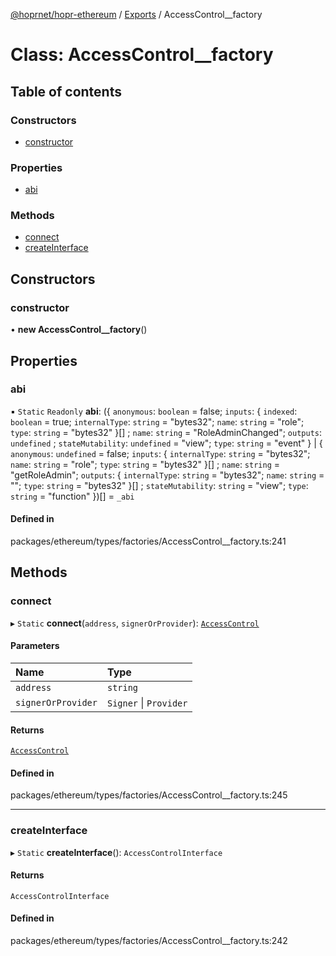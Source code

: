 [@hoprnet/hopr-ethereum](../README.md) / [Exports](../modules.md) / AccessControl\_\_factory

# Class: AccessControl\_\_factory

## Table of contents

### Constructors

- [constructor](AccessControl__factory.md#constructor)

### Properties

- [abi](AccessControl__factory.md#abi)

### Methods

- [connect](AccessControl__factory.md#connect)
- [createInterface](AccessControl__factory.md#createinterface)

## Constructors

### constructor

• **new AccessControl__factory**()

## Properties

### abi

▪ `Static` `Readonly` **abi**: ({ `anonymous`: `boolean` = false; `inputs`: { `indexed`: `boolean` = true; `internalType`: `string` = "bytes32"; `name`: `string` = "role"; `type`: `string` = "bytes32" }[] ; `name`: `string` = "RoleAdminChanged"; `outputs`: `undefined` ; `stateMutability`: `undefined` = "view"; `type`: `string` = "event" } \| { `anonymous`: `undefined` = false; `inputs`: { `internalType`: `string` = "bytes32"; `name`: `string` = "role"; `type`: `string` = "bytes32" }[] ; `name`: `string` = "getRoleAdmin"; `outputs`: { `internalType`: `string` = "bytes32"; `name`: `string` = ""; `type`: `string` = "bytes32" }[] ; `stateMutability`: `string` = "view"; `type`: `string` = "function" })[] = `_abi`

#### Defined in

packages/ethereum/types/factories/AccessControl__factory.ts:241

## Methods

### connect

▸ `Static` **connect**(`address`, `signerOrProvider`): [`AccessControl`](AccessControl.md)

#### Parameters

| Name | Type |
| :------ | :------ |
| `address` | `string` |
| `signerOrProvider` | `Signer` \| `Provider` |

#### Returns

[`AccessControl`](AccessControl.md)

#### Defined in

packages/ethereum/types/factories/AccessControl__factory.ts:245

___

### createInterface

▸ `Static` **createInterface**(): `AccessControlInterface`

#### Returns

`AccessControlInterface`

#### Defined in

packages/ethereum/types/factories/AccessControl__factory.ts:242
